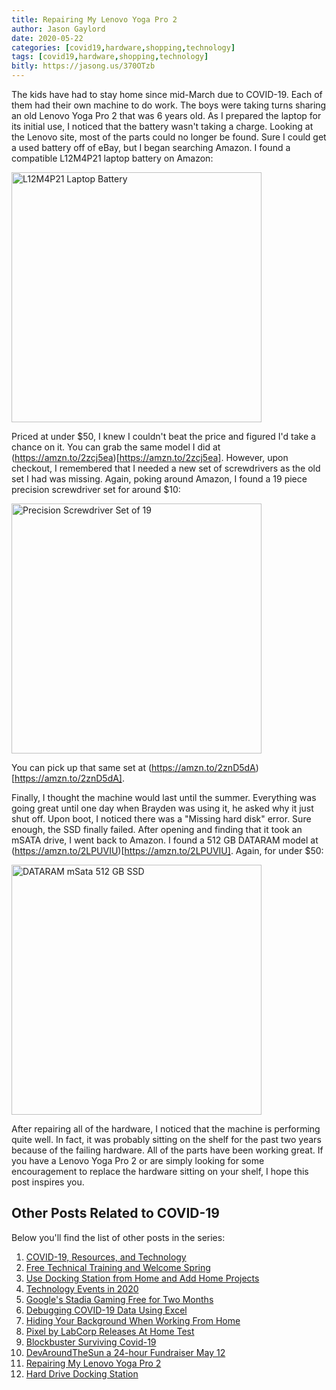 ```yaml
---
title: Repairing My Lenovo Yoga Pro 2
author: Jason Gaylord
date: 2020-05-22
categories: [covid19,hardware,shopping,technology]
tags: [covid19,hardware,shopping,technology]
bitly: https://jasong.us/370OTzb
---
```


The kids have had to stay home since mid-March due to COVID-19. Each of them had their own machine to do work. The boys were taking turns sharing an old Lenovo Yoga Pro 2 that was 6 years old. As I prepared the laptop for its initial use, I noticed that the battery wasn't taking a charge. Looking at the Lenovo site, most of the parts could no longer be found. Sure I could get a used battery off of eBay, but I began searching Amazon. I found a compatible L12M4P21 laptop battery on Amazon:

<a href="https://amzn.to/2zcj5ea"><img src="https://cdn.jasongaylord.com/images/2020/05/22/battery.jpg" alt="L12M4P21 Laptop Battery" style="width:400px" /></a>

Priced at under $50, I knew I couldn't beat the price and figured I'd take a chance on it. You can grab the same model I did at (https://amzn.to/2zcj5ea)[https://amzn.to/2zcj5ea]. However, upon checkout, I remembered that I needed a new set of screwdrivers as the old set I had was missing. Again, poking around Amazon, I found a 19 piece precision screwdriver set for around $10:

<a href="https://amzn.to/2znD5dA"><img src="https://cdn.jasongaylord.com/images/2020/05/22/tools.jpg" alt="Precision Screwdriver Set of 19" style="width:400px" /></a>

You can pick up that same set at (https://amzn.to/2znD5dA)[https://amzn.to/2znD5dA]. 

Finally, I thought the machine would last until the summer. Everything was going great until one day when Brayden was using it, he asked why it just shut off. Upon boot, I noticed there was a "Missing hard disk" error. Sure enough, the SSD finally failed. After opening and finding that it took an mSATA drive, I went back to Amazon. I found a 512 GB DATARAM model at (https://amzn.to/2LPUVIU)[https://amzn.to/2LPUVIU]. Again, for under $50:

<a href="https://amzn.to/2LPUVIU"><img src="https://cdn.jasongaylord.com/images/2020/05/22/ssd.jpg" alt="DATARAM mSata 512 GB SSD" style="width:400px" /></a>

After repairing all of the hardware, I noticed that the machine is performing quite well. In fact, it was probably sitting on the shelf for the past two years because of the failing hardware. All of the parts have been working great. If you have a Lenovo Yoga Pro 2 or are simply looking for some encouragement to replace the hardware sitting on your shelf, I hope this post inspires you.

## Other Posts Related to COVID-19
Below you'll find the list of other posts in the series:

1. [COVID-19, Resources, and Technology](https://jasong.us/2wgSBqo)
2. [Free Technical Training and Welcome Spring](https://jasong.us/2XeHw3W)
3. [Use Docking Station from Home and Add Home Projects](https://jasong.us/3bRuoWK)
4. [Technology Events in 2020](https://jasong.us/2wvKshS)
5. [Google's Stadia Gaming Free for Two Months](https://jasong.us/2ySyXSR)
6. [Debugging COVID-19 Data Using Excel](https://jasong.us/2K5BhHV)
7. [Hiding Your Background When Working From Home](https://jasong.us/3enL8XE)
8. [Pixel by LabCorp Releases At Home Test](https://jasong.us/2xVsplI)
9. [Blockbuster Surviving Covid-19](https://jasong.us/2YduAvE)
10. [DevAroundTheSun a 24-hour Fundraiser May 12](https://jasong.us/2VWxxzm)
11. [Repairing My Lenovo Yoga Pro 2](https://jasong.us/370OTzb)
12. [Hard Drive Docking Station](https://jasong.us/3clW9GH)